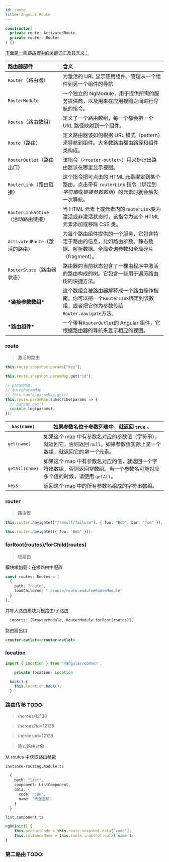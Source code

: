 ```yaml
---
id: route
title: Angular Route
---
```


```ts
constructor(
  private route: ActivatedRoute,
  private router: Router
) {}

```

[下面是一些*路由器*中的关键词汇及其含义：](https://angular.cn/guide/router#summary)

| 路由器部件                         | 含义                                                                                                                               |
| :--------------------------------- | :--------------------------------------------------------------------------------------------------------------------------------- |
| `Router`（路由器）                 | 为激活的 URL 显示应用组件。管理从一个组件到另一个组件的导航                                                                        |
| `RouterModule`                     | 一个独立的 NgModule，用于提供所需的服务提供商，以及用来在应用视图之间进行导航的指令。                                              |
| `Routes`（路由数组）               | 定义了一个路由数组，每一个都会把一个 URL 路径映射到一个组件。                                                                      |
| `Route`（路由）                    | 定义路由器该如何根据 URL 模式（pattern）来导航到组件。大多数路由都由路径和组件类构成。                                             |
| `RouterOutlet`（路由出口）         | 该指令（`<router-outlet>`）用来标记出路由器该在哪里显示视图。                                                                      |
| `RouterLink`（路由链接）           | 这个指令把可点击的 HTML 元素绑定到某个路由。点击带有 `routerLink` 指令（绑定到*字符串*或*链接参数数组*）的元素时就会触发一次导航。 |
| `RouterLinkActive`（活动路由链接） | 当 HTML 元素上或元素内的`routerLink`变为激活或非激活状态时，该指令为这个 HTML 元素添加或移除 CSS 类。                              |
| `ActivatedRoute`（激活的路由）     | 为每个路由组件提供的一个服务，它包含特定于路由的信息，比如路由参数、静态数据、解析数据、全局查询参数和全局碎片（fragment）。       |
| `RouterState`（路由器状态）        | 路由器的当前状态包含了一棵由程序中激活的路由构成的树。它包含一些用于遍历路由树的快捷方法。                                         |
| **\*链接参数数组\***               | 这个数组会被路由器解释成一个路由操作指南。你可以把一个`RouterLink`绑定到该数组，或者把它作为参数传给`Router.navigate`方法。        |
| **\*路由组件\***                   | 一个带有`RouterOutlet`的 Angular 组件，它根据路由器的导航来显示相应的视图。                                                        |

### route

> 激活的路由

```ts
this.route.snapshot.params["key"];

this.route.snapshot.paramMap.get("id");

// paramMap
// queryParamMap
// this.route.paramMap.get()
this.route.paramMap.subscribe(params => {
  // params.get()
  console.log(params);
});
```

| `has(name)`    | 如果参数名位于参数列表中，就返回 `true` 。                                                                                     |
| -------------- | ------------------------------------------------------------------------------------------------------------------------------ |
| `get(name)`    | 如果这个 map 中有参数名对应的参数值（字符串），就返回它，否则返回 `null`。如果参数值实际上是一个数组，就返回它的*第一个*元素。 |
| `getAll(name)` | 如果这个 map 中有参数名对应的值，就返回一个字符串数组，否则返回空数组。当一个参数名可能对应多个值的时候，请使用 `getAll`。     |
| `keys`         | 返回这个 map 中的所有参数名组成的字符串数组。                                                                                  |

### router

> 路由器

```ts
this.router.navigate(["/result/failure"], { foo: "Bob", bar: "Tom" });

this.router.navigate([{ foo: "Bob" }]);
```

### forRoot(routes)/forChild(routes)

> 根路由

模块懒加载：在根路由中配置

```ts
const routes: Routes = [
  {
    path: "route",
    loadChildren: "./route/route.module#RouteModule"
  }
];
```

并导入路由模块为根路由/子路由

```ts
  imports: [BrowserModule, RouterModule.forRoot(routes)],
```

路由器出口

```html
<router-outlet></router-outlet>
```

### location

```ts
import { Location } from '@angular/common';

    private location: Location

  back() {
    this.location.back();
  }
```

### 路由传参 TODO:

> /heroes/12138

> /heroes?id=12138

> /heroes:id=12138

> 隐式路由对象

从 routes 中获取路由参数

`instance-routing.module.ts`

```ts
  {
    path: "list",
    component: ListComponent,
    data: {
      code: "CBH",
      name: "云堡垒机"
    }
  }
```

`list.component.ts`

```ts
ngOnInit() {
    this.productCode = this.route.snapshot.data['code'];
    this.instanceName = this.route.snapshot.data['name'];
}
```

### 第二路由 TODO:
